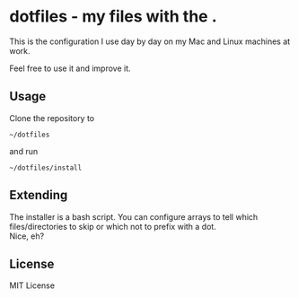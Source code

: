 # dotfiles - my files with the .

This is the configuration I use day by day on my Mac and Linux machines at work.

Feel free to use it and improve it.

## Usage

Clone the repository to

    ~/dotfiles
  
and run

    ~/dotfiles/install
  
## Extending

The installer is a bash script. You can configure arrays to tell which files/directories to skip or which not to prefix with a dot.  
Nice, eh?

## License

MIT License